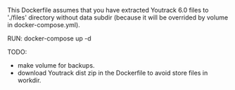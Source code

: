 This Dockerfile assumes that you have extracted Youtrack 6.0 files to './files' directory without data subdir (because it will be overrided by volume in docker-compose.yml).

RUN:
  docker-compose up -d

TODO:
  - make volume for backups.
  - download Youtrack dist zip in the Dockerfile to avoid store files in workdir.
  
